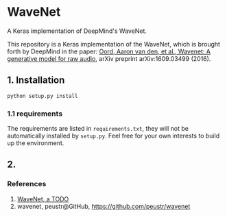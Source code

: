 # WaveNet

A Keras implementation of DeepMind's WaveNet.

This repository is a Keras implementation of the WaveNet, which is brought forth by DeepMind in the paper: [Oord, Aaron van den, et al., Wavenet: A generative model for raw audio](https://arxiv.org/pdf/1609.03499.pdf), arXiv preprint arXiv:1609.03499 (2016).

## 1. Installation

```bash
python setup.py install
```

### 1.1 requirements

The requirements are listed in `requirements.txt`, they will not be automatically installed by `setup.py`. Feel free for your own interests to build up the environment.

## 2.

### References

1. [WaveNet, a TODO]()
2. wavenet, peustr@GitHub, https://github.com/peustr/wavenet
